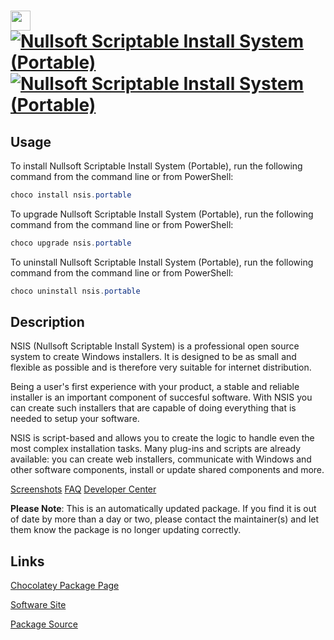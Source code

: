 ﻿# <img src="https://cdn.jsdelivr.net/gh/mkevenaar/chocolatey-packages@047dcebf11a3a9a89dabcbebe2d091111382a619/icons/nsis.png" width="32" height="32"/> [![Nullsoft Scriptable Install System (Portable)](https://img.shields.io/chocolatey/v/nsis.portable.svg?label=Nullsoft+Scriptable+Install+System+(Portable))](https://chocolatey.org/packages/nsis.portable) [![Nullsoft Scriptable Install System (Portable)](https://img.shields.io/chocolatey/dt/nsis.portable.svg)](https://chocolatey.org/packages/nsis.portable)

## Usage
To install Nullsoft Scriptable Install System (Portable), run the following command from the command line or from PowerShell:
```powershell
choco install nsis.portable
```

To upgrade Nullsoft Scriptable Install System (Portable), run the following command from the command line or from PowerShell:
```powershell
choco upgrade nsis.portable
```

To uninstall Nullsoft Scriptable Install System (Portable), run the following command from the command line or from PowerShell:
```powershell
choco uninstall nsis.portable
```

## Description

NSIS (Nullsoft Scriptable Install System) is a professional open source system to create Windows installers. It is designed to be as small and flexible as possible and is therefore very suitable for internet distribution.

Being a user's first experience with your product, a stable and reliable installer is an important component of succesful software. With NSIS you can create such installers that are capable of doing everything that is needed to setup your software.

NSIS is script-based and allows you to create the logic to handle even the most complex installation tasks. Many plug-ins and scripts are already available: you can create web installers, communicate with Windows and other software components, install or update shared components and more.

[Screenshots](http://nsis.sourceforge.net/Screenshots)
[FAQ](http://nsis.sourceforge.net/FAQ)
[Developer Center](http://nsis.sourceforge.net/Developer_Center)

**Please Note**: This is an automatically updated package. If you find it is
out of date by more than a day or two, please contact the maintainer(s) and
let them know the package is no longer updating correctly.


## Links
[Chocolatey Package Page](https://chocolatey.org/packages/nsis.portable)

[Software Site](http://nsis.sourceforge.net/)

[Package Source](https://github.com/mkevenaar/chocolatey-packages/tree/master/automatic/nsis.portable)

